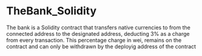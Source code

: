# TheBank_Solidity
The bank is a Solidity contract that transfers native currencies to from the connected address to the designated address, deducting 3% as a charge from every transaction. This percentage charge in wei, remains on the contract and can only be withdrawn by the deployig address of the contract
